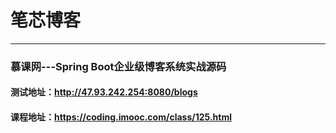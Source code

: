 # 笔芯博客
<hr>

### 慕课网---Spring Boot企业级博客系统实战源码

#### 测试地址：http://47.93.242.254:8080/blogs

#### 课程地址：https://coding.imooc.com/class/125.html

